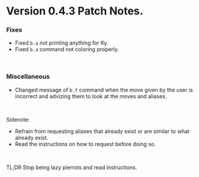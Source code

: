 # Version 0.4.3 Patch Notes.

### Fixes
 - Fixed `b.a` not printing anything for Ky.
 - Fixed `b.a` command not coloring properly.

&#x200B;

### Miscellaneous
 - Changed message of `b.f` command when the move given by the user is incorrect and advizing them to look at the moves and aliases.

&#x200B;

Sidenote: 
 - Refrain from requesting aliases that already exist or are similar to what already exist.
 - Read the instructions on how to request before doing so.

&#x200B;
&#x200B;

TL;DR Stop being lazy pierrots and read instructions.